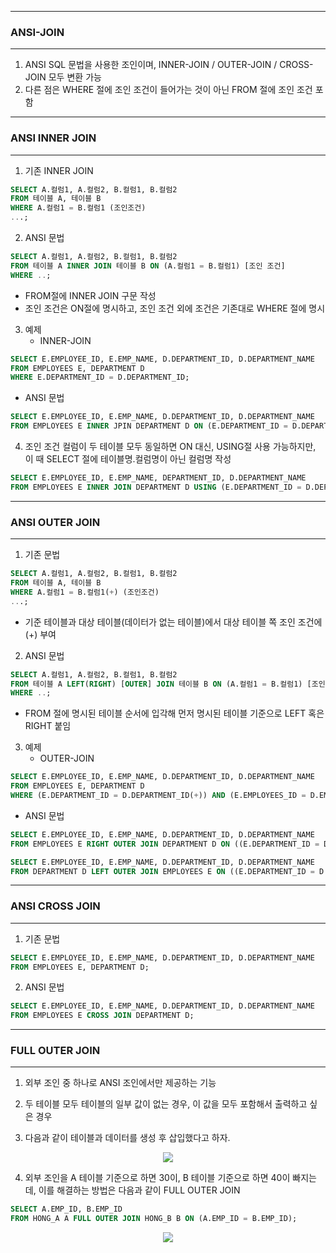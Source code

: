 -----
### ANSI-JOIN
-----
1. ANSI SQL 문법을 사용한 조인이며, INNER-JOIN / OUTER-JOIN / CROSS-JOIN 모두 변환 가능
2. 다른 점은 WHERE 절에 조인 조건이 들어가는 것이 아닌 FROM 절에 조인 조건 포함

-----
### ANSI INNER JOIN
-----
1. 기존 INNER JOIN
```sql
SELECT A.컬럼1, A.컬럼2, B.컬럼1, B.컬럼2
FROM 테이블 A, 테이블 B
WHERE A.컬럼1 = B.컬럼1 (조인조건)
...;
```

2. ANSI 문법
```sql
SELECT A.컬럼1, A.컬럼2, B.컬럼1, B.컬럼2
FROM 테이블 A INNER JOIN 테이블 B ON (A.컬럼1 = B.컬럼1) [조인 조건]
WHERE ..;
```

  - FROM절에 INNER JOIN 구문 작성
  - 조인 조건은 ON절에 명시하고, 조인 조건 외에 조건은 기존대로 WHERE 절에 명시

3. 예제
   - INNER-JOIN
```sql
SELECT E.EMPLOYEE_ID, E.EMP_NAME, D.DEPARTMENT_ID, D.DEPARTMENT_NAME
FROM EMPLOYEES E, DEPARTMENT D
WHERE E.DEPARTMENT_ID = D.DEPARTMENT_ID;
```

  - ANSI 문법
```sql
SELECT E.EMPLOYEE_ID, E.EMP_NAME, D.DEPARTMENT_ID, D.DEPARTMENT_NAME
FROM EMPLOYEES E INNER JPIN DEPARTMENT D ON (E.DEPARTMENT_ID = D.DEPARTMENT_ID);
```

4. 조인 조건 컬럼이 두 테이블 모두 동일하면 ON 대신, USING절 사용 가능하지만, 이 때 SELECT 절에 테이블명.컬럼명이 아닌 컬럼명 작성
```sql
SELECT E.EMPLOYEE_ID, E.EMP_NAME, DEPARTMENT_ID, D.DEPARTMENT_NAME
FROM EMPLOYEES E INNER JOIN DEPARTMENT D USING (E.DEPARTMENT_ID = D.DEPARTMENT_ID);
```

-----
### ANSI OUTER JOIN
-----
1. 기존 문법
```sql
SELECT A.컬럼1, A.컬럼2, B.컬럼1, B.컬럼2
FROM 테이블 A, 테이블 B
WHERE A.컬럼1 = B.컬럼1(+) (조인조건)
...;
```
  - 기준 테이블과 대상 테이블(데이터가 없는 테이블)에서 대상 테이블 쪽 조인 조건에 (+) 부여
    
2. ANSI 문법
```sql
SELECT A.컬럼1, A.컬럼2, B.컬럼1, B.컬럼2
FROM 테이블 A LEFT(RIGHT) [OUTER] JOIN 테이블 B ON (A.컬럼1 = B.컬럼1) [조인 조건]
WHERE ..;
```
  - FROM 절에 명시된 테이블 순서에 입각해 먼저 명시된 테이블 기준으로 LEFT 혹은 RIGHT 붙임

3. 예제
   - OUTER-JOIN
```sql
SELECT E.EMPLOYEE_ID, E.EMP_NAME, D.DEPARTMENT_ID, D.DEPARTMENT_NAME
FROM EMPLOYEES E, DEPARTMENT D
WHERE (E.DEPARTMENT_ID = D.DEPARTMENT_ID(+)) AND (E.EMPLOYEES_ID = D.EMPLOYEES_ID(+));
```

  - ANSI 문법
```sql
SELECT E.EMPLOYEE_ID, E.EMP_NAME, D.DEPARTMENT_ID, D.DEPARTMENT_NAME
FROM EMPLOYEES E RIGHT OUTER JOIN DEPARTMENT D ON ((E.DEPARTMENT_ID = D.DEPARTMENT_ID) AND (E.EMPLOYEES_ID = D.EMPLOYEES_ID));
```

```sql
SELECT E.EMPLOYEE_ID, E.EMP_NAME, D.DEPARTMENT_ID, D.DEPARTMENT_NAME
FROM DEPARTMENT D LEFT OUTER JOIN EMPLOYEES E ON ((E.DEPARTMENT_ID = D.DEPARTMENT_ID) AND (E.EMPLOYEES_ID = D.EMPLOYEES_ID));
```

-----
### ANSI CROSS JOIN
-----
1. 기존 문법
```sql
SELECT E.EMPLOYEE_ID, E.EMP_NAME, D.DEPARTMENT_ID, D.DEPARTMENT_NAME
FROM EMPLOYEES E, DEPARTMENT D;
```

2. ANSI 문법
```sql
SELECT E.EMPLOYEE_ID, E.EMP_NAME, D.DEPARTMENT_ID, D.DEPARTMENT_NAME
FROM EMPLOYEES E CROSS JOIN DEPARTMENT D;
```

-----
### FULL OUTER JOIN
-----
1. 외부 조인 중 하나로 ANSI 조인에서만 제공하는 기능
2. 두 테이블 모두 테이블의 일부 값이 없는 경우, 이 값을 모두 포함해서 출력하고 싶은 경우

3. 다음과 같이 테이블과 데이터를 생성 후 삽입했다고 하자.
<div align = "center">
<img src="https://github.com/sooyounghan/DataBase/assets/34672301/6b6e6b07-b552-4ca3-9180-bccf9db3cd87">
</div>

4. 외부 조인을 A 테이블 기준으로 하면 30이, B 테이블 기준으로 하면 40이 빠지는데, 이를 해결하는 방법은 다음과 같이 FULL OUTER JOIN
```sql
SELECT A.EMP_ID, B.EMP_ID
FROM HONG_A A FULL OUTER JOIN HONG_B B ON (A.EMP_ID = B.EMP_ID);
```

<div align = "center">
<img src="https://github.com/sooyounghan/DataBase/assets/34672301/7aaafb71-1263-4ed1-a303-8801e798a85c">
</div>
